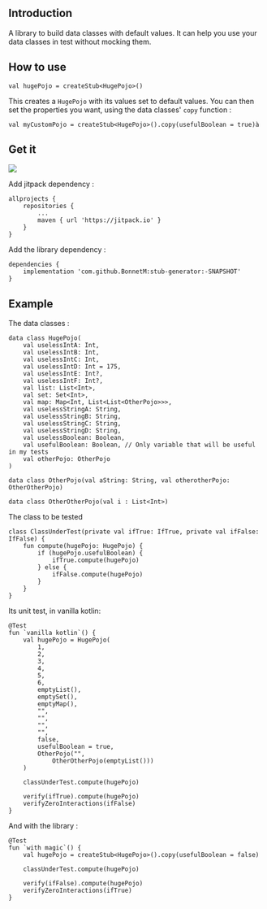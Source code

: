 ## Introduction

A library to build data classes with default values. It can help you use your data classes in test without mocking them.

## How to use

```
val hugePojo = createStub<HugePojo>()
```

This creates a `HugePojo` with its values set to default values.
You can then set the properties you want, using the data classes' `copy` function :

```
val myCustomPojo = createStub<HugePojo>().copy(usefulBoolean = true)à
```

## Get it

[![](https://jitpack.io/v/BonnetM/stub-generator.svg)](https://jitpack.io/#BonnetM/stub-generator)

Add jitpack dependency :

```
allprojects {
	repositories {
		...
		maven { url 'https://jitpack.io' }
	}
}
```
Add the library dependency :

```
dependencies {
    implementation 'com.github.BonnetM:stub-generator:-SNAPSHOT'
}
```
## Example

The data classes :

```
data class HugePojo(
    val uselessIntA: Int,
    val uselessIntB: Int,
    val uselessIntC: Int,
    val uselessIntD: Int = 175,
    val uselessIntE: Int?,
    val uselessIntF: Int?,
    val list: List<Int>,
    val set: Set<Int>,
    val map: Map<Int, List<List<OtherPojo>>>,
    val uselessStringA: String,
    val uselessStringB: String,
    val uselessStringC: String,
    val uselessStringD: String,
    val uselessBoolean: Boolean,
    val usefulBoolean: Boolean, // Only variable that will be useful in my tests
    val otherPojo: OtherPojo
)

data class OtherPojo(val aString: String, val otherotherPojo: OtherOtherPojo)

data class OtherOtherPojo(val i : List<Int>)
```

The class to be tested

```
class ClassUnderTest(private val ifTrue: IfTrue, private val ifFalse: IfFalse) {
    fun compute(hugePojo: HugePojo) {
        if (hugePojo.usefulBoolean) {
            ifTrue.compute(hugePojo)
        } else {
            ifFalse.compute(hugePojo)
        }
    }
}
```
Its unit test, in vanilla kotlin:

```
@Test
fun `vanilla kotlin`() {
    val hugePojo = HugePojo(
        1,
        2,
        3,
        4,
        5,
        6,
        emptyList(),
        emptySet(),
        emptyMap(),
        "",
        "",
        "",
        "",
        false,
        usefulBoolean = true,
        OtherPojo("",
            OtherOtherPojo(emptyList()))
    )

    classUnderTest.compute(hugePojo)

    verify(ifTrue).compute(hugePojo)
    verifyZeroInteractions(ifFalse)
}
```

And with the library :

```
@Test
fun `with magic`() {
    val hugePojo = createStub<HugePojo>().copy(usefulBoolean = false)

    classUnderTest.compute(hugePojo)

    verify(ifFalse).compute(hugePojo)
    verifyZeroInteractions(ifTrue)
}
```
